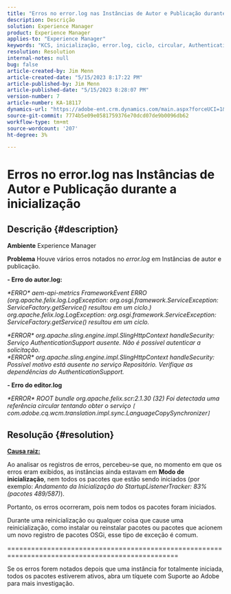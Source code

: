 ```yaml
---
title: "Erros no error.log nas Instâncias de Autor e Publicação durante a inicialização"
description: Descrição
solution: Experience Manager
product: Experience Manager
applies-to: "Experience Manager"
keywords: "KCS, inicialização, error.log, ciclo, circular, AuthenticationSupport, erros, Instâncias de autor, Instância de publicação, Perguntas frequentes"
resolution: Resolution
internal-notes: null
bug: false
article-created-by: Jim Menn
article-created-date: "5/15/2023 8:17:22 PM"
article-published-by: Jim Menn
article-published-date: "5/15/2023 8:28:07 PM"
version-number: 7
article-number: KA-18117
dynamics-url: "https://adobe-ent.crm.dynamics.com/main.aspx?forceUCI=1&pagetype=entityrecord&etn=knowledgearticle&id=0ad31c7e-5df3-ed11-8848-6045bd006079"
source-git-commit: 7774b5e09e0581759376e70dcd07de9b0096db62
workflow-type: tm+mt
source-wordcount: '207'
ht-degree: 3%

---
```


# Erros no error.log nas Instâncias de Autor e Publicação durante a inicialização

## Descrição {#description}


<b>Ambiente</b>
Experience Manager

<b>Problema</b>
Houve vários erros notados no *error.log* em Instâncias de autor e publicação.

<b>- Erro do autor.log:</b>

*\*ERRO\* aem-api-metrics FrameworkEvent ERRO (org.apache.felix.log.LogException: org.osgi.framework.ServiceException: ServiceFactory.getService() resultou em um ciclo.)
<br>org.apache.felix.log.LogException: org.osgi.framework.ServiceException: ServiceFactory.getService() resultou em um ciclo.*



*\*ERROR\* org.apache.sling.engine.impl.SlingHttpContext handleSecurity: Serviço AuthenticationSupport ausente. Não é possível autenticar a solicitação.
<br>\*ERROR\* org.apache.sling.engine.impl.SlingHttpContext handleSecurity: Possível motivo está ausente no serviço Repositório. Verifique as dependências do AuthenticationSupport.*



<b>- Erro do editor.log</b>

*\*ERROR\* ROOT bundle org.apache.felix.scr:2.1.30 (32) Foi detectada uma referência circular tentando obter o serviço `[` com.adobe.cq.wcm.translation.impl.sync.LanguageCopySynchronizer`]`*






## Resolução {#resolution}


<u><b>Causa raiz:</b></u>

Ao analisar os registros de erros, percebeu-se que, no momento em que os erros eram exibidos, as instâncias ainda estavam em <b>Modo de inicialização</b>, nem todos os pacotes que estão sendo iniciados (por exemplo: *Andamento da Inicialização do StartupListenerTracker: 83% (pacotes 489/587)*).

Portanto, os erros ocorreram, pois nem todos os pacotes foram iniciados.

Durante uma reinicialização ou qualquer coisa que cause uma reinicialização, como instalar ou reinstalar pacotes ou pacotes que acionem um novo registro de pacotes OSGi, esse tipo de exceção é comum.



=================================================================================================

Se os erros forem notados depois que uma instância for totalmente iniciada, todos os pacotes estiverem ativos, abra um tíquete com Suporte ao Adobe para mais investigação.
